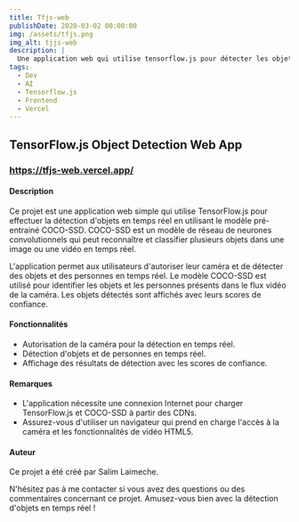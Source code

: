 ```yaml
---
title: Tfjs-web
publishDate: 2020-03-02 00:00:00
img: /assets/tfjs.png
img_alt: tjjs-web
description: |
  Une application web qui utilise tensorflow.js pour détecter les objets dans une caméra
tags:
  - Dev
  - AI
  - Tensorflow.js
  - Frontend
  - Vercel
---
```


## TensorFlow.js Object Detection Web App

### https://tfjs-web.vercel.app/

#### Description

Ce projet est une application web simple qui utilise TensorFlow.js pour effectuer la détection d'objets en temps réel en utilisant le modèle pré-entrainé COCO-SSD. COCO-SSD est un modèle de réseau de neurones convolutionnels qui peut reconnaître et classifier plusieurs objets dans une image ou une vidéo en temps réel.

L'application permet aux utilisateurs d'autoriser leur caméra et de détecter des objets et des personnes en temps réel. Le modèle COCO-SSD est utilisé pour identifier les objets et les personnes présents dans le flux vidéo de la caméra. Les objets détectés sont affichés avec leurs scores de confiance.

#### Fonctionnalités

- Autorisation de la caméra pour la détection en temps réel.
- Détection d'objets et de personnes en temps réel.
- Affichage des résultats de détection avec les scores de confiance.

#### Remarques

- L'application nécessite une connexion Internet pour charger TensorFlow.js et COCO-SSD à partir des CDNs.
- Assurez-vous d'utiliser un navigateur qui prend en charge l'accès à la caméra et les fonctionnalités de vidéo HTML5.

#### Auteur

Ce projet a été créé par Salim Laimeche.

N'hésitez pas à me contacter si vous avez des questions ou des commentaires concernant ce projet. Amusez-vous bien avec la détection d'objets en temps réel !
